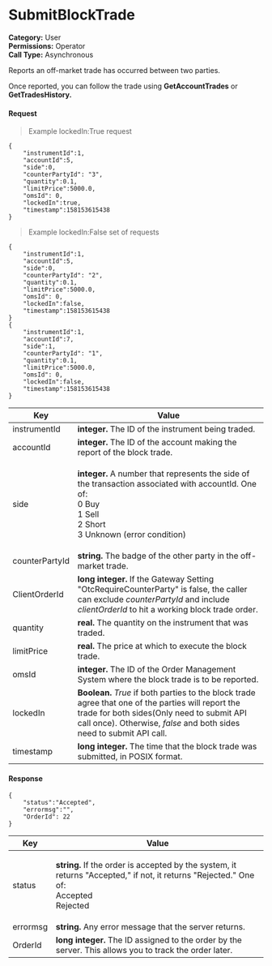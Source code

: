 # SubmitBlockTrade

**Category:** User\
**Permissions:** Operator\
**Call Type:** Asynchronous

Reports an off-market trade has occurred between two parties.

Once reported, you can follow the trade using **GetAccountTrades** or **GetTradesHistory.**

#### Request <a href="#request" id="request"></a>

> Example lockedIn:True request

```
{
    "instrumentId":1,
    "accountId":5,
    "side":0,
    "counterPartyId": "3",
    "quantity":0.1,
    "limitPrice":5000.0,
    "omsId": 0,
    "lockedIn":true,
    "timestamp":158153615438   
}
```

> Example lockedIn:False set of requests

```
{
    "instrumentId":1,
    "accountId":5,
    "side":0,
    "counterPartyId": "2",
    "quantity":0.1,
    "limitPrice":5000.0,
    "omsId": 0,
    "lockedIn":false,
    "timestamp":158153615438
}
{
    "instrumentId":1,
    "accountId":7,
    "side":1,
    "counterPartyId": "1",
    "quantity":0.1,
    "limitPrice":5000.0,
    "omsId": 0,
    "lockedIn":false,
    "timestamp":158153615438
}
```

| Key            | Value                                                                                                                                                                                                                    |
| -------------- | ------------------------------------------------------------------------------------------------------------------------------------------------------------------------------------------------------------------------ |
| instrumentId   | **integer.** The ID of the instrument being traded.                                                                                                                                                                      |
| accountId      | **integer.** The ID of the account making the report of the block trade.                                                                                                                                                 |
| side           | <p><strong>integer.</strong> A number that represents the side of the transaction associated with accountId. One of:<br>0 Buy<br>1 Sell<br>2 Short<br>3 Unknown (error condition)</p>                                    |
| counterPartyId | **string.** The badge of the other party in the off-market trade.                                                                                                                                                        |
| ClientOrderId  | **long integer.** If the Gateway Setting "OtcRequireCounterParty" is false, the caller can exclude _counterPartyId_ and include _clientOrderId_ to hit a working block trade order.                                      |
| quantity       | **real.** The quantity on the instrument that was traded.                                                                                                                                                                |
| limitPrice     | **real.** The price at which to execute the block trade.                                                                                                                                                                 |
| omsId          | **integer.** The ID of the Order Management System where the block trade is to be reported.                                                                                                                              |
| lockedIn       | **Boolean.** _True_ if both parties to the block trade agree that one of the parties will report the trade for both sides(Only need to submit API call once). Otherwise, _false_ and both sides need to submit API call. |
| timestamp      | **long integer.** The time that the block trade was submitted, in POSIX format.                                                                                                                                          |

#### Response <a href="#response" id="response"></a>

```
{
    "status":"Accepted",
    "errormsg":"",
    "OrderId": 22
}
```

| Key      | Value                                                                                                                                                         |
| -------- | ------------------------------------------------------------------------------------------------------------------------------------------------------------- |
| status   | <p><strong>string.</strong> If the order is accepted by the system, it returns "Accepted," if not, it returns "Rejected." One of:<br>Accepted<br>Rejected</p> |
| errormsg | **string.** Any error message that the server returns.                                                                                                        |
| OrderId  | **long integer.** The ID assigned to the order by the server. This allows you to track the order later.                                                       |
